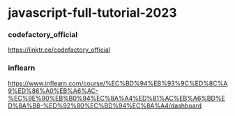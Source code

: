 # javascript-full-tutorial-2023

### codefactory_official
https://linktr.ee/codefactory_official

### inflearn
https://www.inflearn.com/course/%EC%BD%94%EB%93%9C%ED%8C%A9%ED%86%A0%EB%A6%AC-%EC%9E%90%EB%B0%94%EC%8A%A4%ED%81%AC%EB%A6%BD%ED%8A%B8-%ED%92%80%EC%BD%94%EC%8A%A4/dashboard
